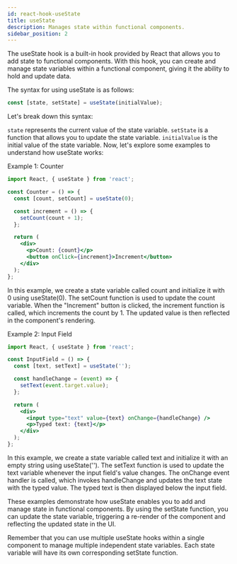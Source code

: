 ```yaml
---
id: react-hook-useState
title: useState
description: Manages state within functional components.
sidebar_position: 2
---
```


The useState hook is a built-in hook provided by React that allows you to add state to functional components. With this hook, you can create and manage state variables within a functional component, giving it the ability to hold and update data.

The syntax for using useState is as follows:
```jsx
const [state, setState] = useState(initialValue);
```
Let's break down this syntax:

```state``` represents the current value of the state variable.
```setState``` is a function that allows you to update the state variable.
```initialValue``` is the initial value of the state variable.
Now, let's explore some examples to understand how useState works:

Example 1: Counter

```jsx
import React, { useState } from 'react';

const Counter = () => {
  const [count, setCount] = useState(0);

  const increment = () => {
    setCount(count + 1);
  };

  return (
    <div>
      <p>Count: {count}</p>
      <button onClick={increment}>Increment</button>
    </div>
  );
};
```
In this example, we create a state variable called count and initialize it with 0 using useState(0). The setCount function is used to update the count variable. When the "Increment" button is clicked, the increment function is called, which increments the count by 1. The updated value is then reflected in the component's rendering.

Example 2: Input Field

```jsx
import React, { useState } from 'react';

const InputField = () => {
  const [text, setText] = useState('');

  const handleChange = (event) => {
    setText(event.target.value);
  };

  return (
    <div>
      <input type="text" value={text} onChange={handleChange} />
      <p>Typed text: {text}</p>
    </div>
  );
};
```
In this example, we create a state variable called text and initialize it with an empty string using useState(''). The setText function is used to update the text variable whenever the input field's value changes. The onChange event handler is called, which invokes handleChange and updates the text state with the typed value. The typed text is then displayed below the input field.

These examples demonstrate how useState enables you to add and manage state in functional components. By using the setState function, you can update the state variable, triggering a re-render of the component and reflecting the updated state in the UI.

Remember that you can use multiple useState hooks within a single component to manage multiple independent state variables. Each state variable will have its own corresponding setState function.
